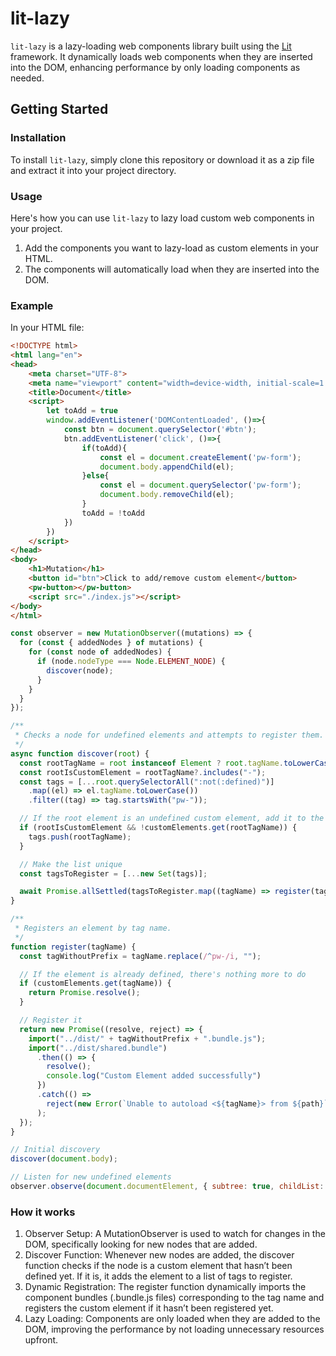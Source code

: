 # lit-lazy

`lit-lazy` is a lazy-loading web components library built using the [Lit](https://lit.dev) framework. It dynamically loads web components when they are inserted into the DOM, enhancing performance by only loading components as needed.

## Getting Started

### Installation

To install `lit-lazy`, simply clone this repository or download it as a zip file and extract it into your project directory.

### Usage

Here's how you can use `lit-lazy` to lazy load custom web components in your project.

1. Add the components you want to lazy-load as custom elements in your HTML.
2. The components will automatically load when they are inserted into the DOM.

### Example

In your HTML file:

```html
<!DOCTYPE html>
<html lang="en">
<head>
    <meta charset="UTF-8">
    <meta name="viewport" content="width=device-width, initial-scale=1.0">
    <title>Document</title>
    <script>
        let toAdd = true
        window.addEventListener('DOMContentLoaded', ()=>{
            const btn = document.querySelector('#btn');
            btn.addEventListener('click', ()=>{
                if(toAdd){
                    const el = document.createElement('pw-form');
                    document.body.appendChild(el);
                }else{
                    const el = document.querySelector('pw-form');
                    document.body.removeChild(el);
                }
                toAdd = !toAdd
            })
        })
    </script>
</head>
<body>
    <h1>Mutation</h1>
    <button id="btn">Click to add/remove custom element</button>
    <pw-button></pw-button>
    <script src="./index.js"></script>
</body>
</html>
```

```javascript
const observer = new MutationObserver((mutations) => {
  for (const { addedNodes } of mutations) {
    for (const node of addedNodes) {
      if (node.nodeType === Node.ELEMENT_NODE) {
        discover(node);
      }
    }
  }
});

/**
 * Checks a node for undefined elements and attempts to register them.
 */
async function discover(root) {
  const rootTagName = root instanceof Element ? root.tagName.toLowerCase() : "";
  const rootIsCustomElement = rootTagName?.includes("-");
  const tags = [...root.querySelectorAll(":not(:defined)")]
    .map((el) => el.tagName.toLowerCase())
    .filter((tag) => tag.startsWith("pw-"));

  // If the root element is an undefined custom element, add it to the list
  if (rootIsCustomElement && !customElements.get(rootTagName)) {
    tags.push(rootTagName);
  }

  // Make the list unique
  const tagsToRegister = [...new Set(tags)];

  await Promise.allSettled(tagsToRegister.map((tagName) => register(tagName)));
}

/**
 * Registers an element by tag name.
 */
function register(tagName) {
  const tagWithoutPrefix = tagName.replace(/^pw-/i, "");

  // If the element is already defined, there's nothing more to do
  if (customElements.get(tagName)) {
    return Promise.resolve();
  }

  // Register it
  return new Promise((resolve, reject) => {
    import("../dist/" + tagWithoutPrefix + ".bundle.js");
    import("../dist/shared.bundle")
      .then(() => {
        resolve();
        console.log("Custom Element added successfully")
      })
      .catch(() =>
        reject(new Error(`Unable to autoload <${tagName}> from ${path}`))
      );
  });
}

// Initial discovery
discover(document.body);

// Listen for new undefined elements
observer.observe(document.documentElement, { subtree: true, childList: true });
```


### How it works

1. Observer Setup: A MutationObserver is used to watch for changes in the DOM, specifically looking for new nodes that are added.
2. Discover Function: Whenever new nodes are added, the discover function checks if the node is a custom element that hasn’t been defined yet. If it is, it adds the element to a list of tags to register.
3. Dynamic Registration: The register function dynamically imports the component bundles (.bundle.js files) corresponding to the tag name and registers the custom element if it hasn’t been registered yet.
4. Lazy Loading: Components are only loaded when they are added to the DOM, improving the performance by not loading unnecessary resources upfront.
